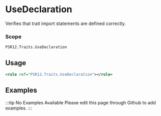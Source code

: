 # UseDeclaration

Verifies that trait import statements are defined correctly.

### Scope

`PSR12.Traits.UseDeclaration`

## Usage

```xml
<rule ref="PSR12.Traits.UseDeclaration"></rule>
```

## Examples

:::tip No Examples Available
Please edit this page through Github to add examples.
:::